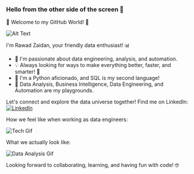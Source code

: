 ### Hello from the other side of the screen 👋

🚀 Welcome to my GitHub World! 🚀

![Alt Text](https://media.giphy.com/media/v1.Y2lkPTc5MGI3NjExanAyMHBjdGc0d255Mm92Z24zOTdqY3UzOXNrMzNvMW9uNmJkeTFxaCZlcD12MV9pbnRlcm5hbF9naWZfYnlfaWQmY3Q9Zw/LaVp0AyqR5bGsC5Cbm/giphy.gif)

I'm Rawad Zaidan, your friendly data enthusiast! 📊

- 🌟 I'm passionate about data engineering, analysis, and automation.
- 💡 Always looking for ways to make everything better, faster, and smarter! 🚀
- 🐍 I'm a Python aficionado, and SQL is my second language!
- 💼 Data Analysis, Business Intelligence, Data Engineering, and Automation are my playgrounds.

Let's connect and explore the data universe together! Find me on LinkedIn:
[![LinkedIn](https://media.giphy.com/media/MR358r0NOfCxm6piKL/giphy.gif)](https://www.linkedin.com/in/rawad-zeidan/)

How we feel like when working as data engineers:

![Tech Gif](https://media.giphy.com/media/11dMtvmKPLrwCk/giphy.gif)

What we actually look like:

![Data Analysis Gif](https://media.giphy.com/media/v1.Y2lkPTc5MGI3NjExaWpyMGU2bmprYnM4bWtsY3RjcG9qdHBwajBnZXRubHJ4c2Z1Zm54eSZlcD12MV9pbnRlcm5hbF9naWZfYnlfaWQmY3Q9Zw/JIX9t2j0ZTN9S/giphy.gif)

Looking forward to collaborating, learning, and having fun with code! 🤓
